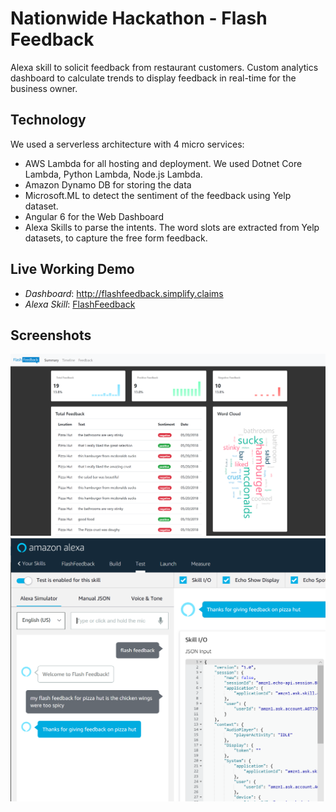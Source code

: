 Nationwide Hackathon - Flash Feedback
=====================================

Alexa skill to solicit feedback from restaurant customers. Custom analytics dashboard to calculate trends to display feedback in real-time for the business owner.

Technology
------

We used a serverless architecture with 4 micro services:

- AWS Lambda for all hosting and deployment. We used Dotnet Core Lambda, Python Lambda, Node.js Lambda.
- Amazon Dynamo DB for storing the data
- Microsoft.ML to detect the sentiment of the feedback using Yelp dataset.
- Angular 6 for the Web Dashboard
- Alexa Skills to parse the intents. The word slots are extracted from Yelp datasets, to capture the free form feedback.

Live Working Demo
-----
- *Dashboard*: http://flashfeedback.simplify.claims
- *Alexa Skill*: [FlashFeedback](https://www.amazon.com/s/ref=nb_sb_noss?url=search-alias%3Dalexa-skills&field-keywords=FlashFeedback)

Screenshots
------
![dashboard](https://github.com/teamhackarama/hackarama/raw/master/screenshots/dashboard.png "Dashboard")
![alexa](https://github.com/teamhackarama/hackarama/raw/master/screenshots/alexa.png "Alexa")
